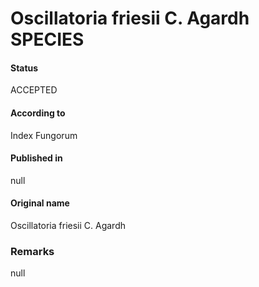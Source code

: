 # Oscillatoria friesii C. Agardh SPECIES

#### Status
ACCEPTED

#### According to
Index Fungorum

#### Published in
null

#### Original name
Oscillatoria friesii C. Agardh

### Remarks
null